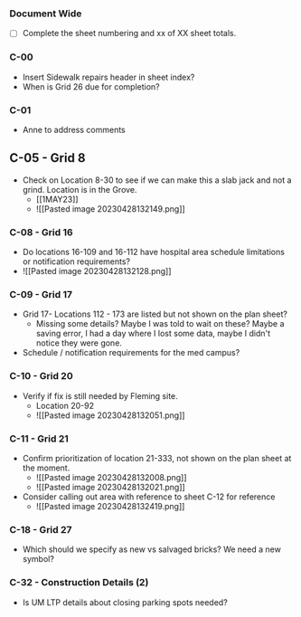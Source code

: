 ### Document Wide
- [ ] Complete the sheet numbering and xx of XX sheet totals. 

### C-00
- Insert Sidewalk repairs header in sheet index?
- When is Grid 26 due for completion?

### C-01
- Anne to address comments

## C-05 - Grid 8
- Check on Location 8-30 to see if we can make this a slab jack and not a grind. Location is in the Grove.  
	- [[1MAY23]]
	- ![[Pasted image 20230428132149.png]]

### C-08 - Grid 16
- Do locations 16-109 and 16-112 have hospital area schedule limitations or notification requirements?
- ![[Pasted image 20230428132128.png]]

### C-09 - Grid 17
- Grid 17- Locations 112 - 173 are listed but not shown on the plan sheet?
	- Missing some details? Maybe I was told to wait on these? Maybe a saving error, I had a day where I lost some data, maybe I didn't notice they were gone. 
- Schedule / notification requirements for the med campus?

### C-10 - Grid 20
- Verify if fix is still needed by Fleming site. 
	- Location 20-92
	- ![[Pasted image 20230428132051.png]]

### C-11 - Grid 21
- Confirm prioritization of location 21-333, not shown on the plan sheet at the moment. 
	- ![[Pasted image 20230428132008.png]]
	- ![[Pasted image 20230428132021.png]]
- Consider calling out area with reference to sheet C-12 for reference
	- ![[Pasted image 20230428132419.png]]

### C-18 - Grid 27
- Which should we specify as new vs salvaged bricks? We need a new symbol?

### C-32 - Construction Details (2)
- Is UM LTP details about closing parking spots needed? 